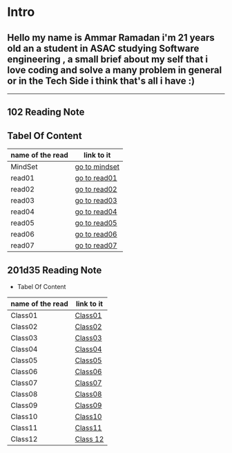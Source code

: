 # Intro

## Hello my name is Ammar Ramadan i'm 21 years old an a student in ASAC studying Software engineering , a small brief about my self that i love coding and solve a many problem in general or in the Tech Side i think that's all i have  :)

----

## 102 Reading Note

## Tabel Of Content

name of the read | link to it
------------ | -------------
MindSet | [go to mindset](https://ammarzeyad.github.io/reading-notes/MindSet)
read01  | [go to read01](https://ammarzeyad.github.io/reading-notes/read01)
read02  | [go to read02](https://ammarzeyad.github.io/reading-notes/read02)
read03  | [go to read03](https://ammarzeyad.github.io/reading-notes/read03)
read04  | [go to read04](https://ammarzeyad.github.io/reading-notes/read04)
read05  | [go to read05](https://ammarzeyad.github.io/reading-notes/read05)
read06  | [go to read06](https://ammarzeyad.github.io/reading-notes/read06)
read07  | [go to read07](https://ammarzeyad.github.io/reading-notes/read07)
  
## 201d35 Reading Note

- Tabel Of Content

name of the read | link to it
------------ | -------------
Class01  | [Class01](https://ammarzeyad.github.io/reading-notes/201d35%20reading%20notes/class01)
Class02  | [Class02](https://ammarzeyad.github.io/reading-notes/201d35%20reading%20notes/class02)
Class03  | [Class03](https://ammarzeyad.github.io/reading-notes/201d35%20reading%20notes/class03)
Class04  | [Class04](https://ammarzeyad.github.io/reading-notes/201d35%20reading%20notes/class04)
Class05  | [Class05](https://ammarzeyad.github.io/reading-notes/201d35%20reading%20notes/class05)
Class06  | [Class06](https://ammarzeyad.github.io/reading-notes/201d35%20reading%20notes/class06)
Class07  | [Class07](https://ammarzeyad.github.io/reading-notes/201/class07)
Class08  | [Class08](https://ammarzeyad.github.io/reading-notes/201/class08)
Class09  | [Class09](https://ammarzeyad.github.io/reading-notes/201/class09)
Class10  | [Class10](https://ammarzeyad.github.io/reading-notes/201/class10)
Class11  | [Class11](https://ammarzeyad.github.io/reading-notes/201/class11)
Class12  | [Class 12](https://ammarzeyad.github.io/reading-notes/201/class12)
